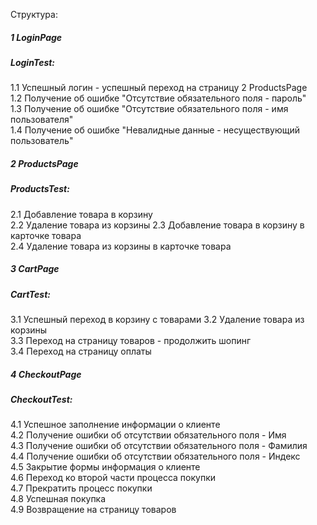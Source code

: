 Структура:  
##### 1  LoginPage  
##### LoginTest: 
1.1 Успешный логин - успешный переход на страницу 2 ProductsPage  
1.2 Получение об ошибке "Отсутствие обязательного поля - пароль"  
1.3 Получение об ошибке "Отсутствие обязательного поля - имя пользователя"  
1.4 Получение об ошибке "Невалидные данные - несуществующий пользователь"    

##### 2  ProductsPage
#####    ProductsTest:
2.1 Добавление товара в корзину  
2.2 Удаление товара из корзины
2.3 Добавление товара в корзину в карточке товара   
2.4 Удаление товара из корзины в карточке товара  

##### 3  CartPage
#####   CartTest:
3.1 Успешный переход в корзину с товарами 
3.2 Удаление товара из корзины  
3.3 Переход на страницу товаров - продолжить шопинг  
3.4 Переход на страницу оплаты  

##### 4  CheckoutPage
#####    CheckoutTest:
4.1 Успешное заполнение информации о клиенте  
4.2 Получение ошибки об отсутствии обязательного поля - Имя  
4.3 Получение ошибки об отсутствии обязательного поля - Фамилия  
4.4 Получение ошибки об отсутствии обязательного поля - Индекс  
4.5 Закрытие формы информация о клиенте  
4.6 Переход ко второй части процесса покупки  
4.7 Прекратить процесс покупки  
4.8 Успешная покупка  
4.9 Возвращение на страницу товаров  


